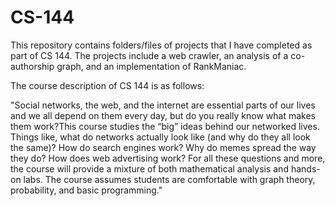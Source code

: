 # CS-144

This repository contains folders/files of projects that I have completed as part of CS 144. The projects include a web
crawler, an analysis of a co-authorship graph, and an implementation of RankManiac.

The course description of CS 144 is as follows:

"Social networks, the web, and the internet are essential parts of our lives and we all depend on them every day, but
do you really know what makes them work?This course studies the “big” ideas behind our networked lives. Things like,
what do networks actually look like (and why do they all look the same)? How do search engines work? Why do memes 
spread the way they do? How does web advertising work? For all these questions and more, the course will provide a 
mixture of both mathematical analysis and hands-on labs. The course assumes students are comfortable with graph theory, 
probability, and basic programming."
